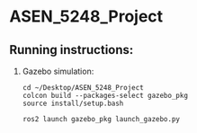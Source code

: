 # ASEN_5248_Project

## Running instructions:

1. Gazebo simulation:
    
    ```
    cd ~/Desktop/ASEN_5248_Project
    colcon build --packages-select gazebo_pkg
    source install/setup.bash
    ```

    ```
    ros2 launch gazebo_pkg launch_gazebo.py
    ```